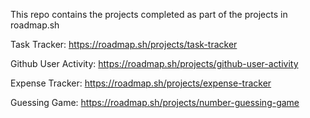 This repo contains the projects completed as part of the projects in roadmap.sh

Task Tracker: https://roadmap.sh/projects/task-tracker

Github User Activity: https://roadmap.sh/projects/github-user-activity

Expense Tracker: https://roadmap.sh/projects/expense-tracker

Guessing Game: https://roadmap.sh/projects/number-guessing-game

